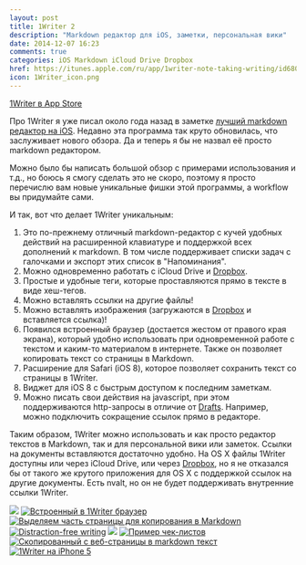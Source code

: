 ```yaml
---
layout: post
title: 1Writer 2
description: "Markdown редактор для iOS, заметки, персональная вики"
date: 2014-12-07 16:23
comments: true
categories: iOS Markdown iCloud Drive Dropbox
href: https://itunes.apple.com/ru/app/1writer-note-taking-writing/id680469088?mt=8&at=10lbPv
icon: 1Writer_icon.png
---
```


[1Writer в App Store](https://itunes.apple.com/ru/app/1writer-note-taking-writing/id680469088?mt=8&at=10lbPv)

Про 1Writer я уже писал около года назад в заметке [лучший markdown редактор на iOS](http://paul.elms.pro/blog/2013/10/20/1writer-markdown-ios/). Недавно эта программа так круто обновилась, что заслуживает нового обзора. Да и теперь я бы не назвал её просто markdown редактором.

Можно было бы написать большой обзор с примерами использования и т.д., но боюсь я смогу сделать это не скоро, поэтому я просто перечислю вам новые уникальные фишки этой программы, а workflow вы придумайте сами.

И так, вот что делает 1Writer уникальным:

1. Это по-прежнему отличный markdown-редактор с кучей удобных действий на расширенной клавиатуре и поддержкой всех дополнений к markdown. В том числе поддерживает списки задач с галочками и экспорт этих список в "Напоминания".
2. Можно одновременно работать с iCloud Drive и [Dropbox](https://db.tt/RBkbth7p).
3. Простые и удобные теги, которые проставляются прямо в тексте в виде хеш-тегов.
4. Можно вставлять ссылки на другие файлы!
5. Можно вставлять изображения (загружаются в [Dropbox](https://db.tt/RBkbth7p) и вставляется ссылка)!
6. Появился встроенный браузер (достается жестом от правого края экрана), который удобно использовать при одновременной работе с текстом и каким-то материалом в интернете. Также он позволяет копировать текст со страницы в Markdown.
7. Расширение для Safari (iOS 8), которое позволяет сохранить текст со страницы в 1Writer.
8. Виджет для iOS 8 с быстрым доступом к последним заметкам.
9. Можно писать свои действия на javascript, при этом поддерживаются http-запросы в отличие от [Drafts](https://itunes.apple.com/ru/app/drafts-4-quickly-capture-notes/id905337691?mt=8&at=10lbPv). Например, можно подключить сокращение ссылок прямо в редакторе.

Таким образом, 1Writer можно использовать и как просто редактор текстов в Markdown, так и для персональной вики или заметок. Ссылки на документы вставляются достаточно удобно. На OS X файлы 1Writer доступны или через iCloud Drive, или через [Dropbox](https://db.tt/RBkbth7p), но я не отказался бы от такого же крутого приложения для OS X с поддержкой ссылок на другие документы. Есть nvalt, но он не будет поддерживать внутренние ссылки 1Writer.

<a class="screenshot" href="http://monosnap.com/image/Pqinsqt3KIzbVjQO0QmZYoW1Kc2hEJ.png" rel="screenshot"><img src="http://monosnap.com/image/Pqinsqt3KIzbVjQO0QmZYoW1Kc2hEJ.png" /></a>
<a class="screenshot" href="http://monosnap.com/image/Vc3SxBMcVTBq374NtoPnz4hIE8wxV4.png" rel="screenshot" title="Встроенный в 1Writer браузер"><img src="http://monosnap.com/image/Vc3SxBMcVTBq374NtoPnz4hIE8wxV4.png" alt="Встроенный в 1Writer браузер" /></a>
<a class="screenshot" href="http://monosnap.com/image/JwLs4TYUcQF9FGbyzF8NRASkMV4owL.png" rel="screenshot" title="Выделяем часть страницы для копирования в Markdown"><img src="http://monosnap.com/image/JwLs4TYUcQF9FGbyzF8NRASkMV4owL.png" alt="Выделяем часть страницы для копирования в Markdown" /></a>
<a class="screenshot" href="http://monosnap.com/image/DWvZpvdnDANAH188bJffKYinKd64zo.png" rel="screenshot" title="Distraction-free writing"><img src="http://monosnap.com/image/DWvZpvdnDANAH188bJffKYinKd64zo.png" alt="Distraction-free writing" /></a>
<a class="screenshot" href="http://monosnap.com/image/BIJJEVzCO9AAAEdgtnYxIkHqxEzCJY.png" rel="screenshot"><img src="http://monosnap.com/image/BIJJEVzCO9AAAEdgtnYxIkHqxEzCJY.png" /></a>
<a class="screenshot" href="http://monosnap.com/image/ighLZYGMvqPUBtzXqYAD1hfq2N7onL.png" rel="screenshot" title="Пример чек-листов"><img src="http://monosnap.com/image/ighLZYGMvqPUBtzXqYAD1hfq2N7onL.png" alt="Пример чек-листов" /></a>
<a class="screenshot" href="http://monosnap.com/image/FPIy0KLEFBSjhB48YmSNnA0vO5LNR0.png" rel="screenshot" title="Скопированный с веб-страницы в markdown текст"><img src="http://monosnap.com/image/FPIy0KLEFBSjhB48YmSNnA0vO5LNR0.png" alt="Скопированный с веб-страницы в markdown текст" /></a>
<a class="screenshot" href="http://monosnap.com/image/aRjqjTFvrRx1EwJAGFVVXlmcstG52q.png" rel="screenshot" title="1Writer на iPhone 5"><img src="http://monosnap.com/image/aRjqjTFvrRx1EwJAGFVVXlmcstG52q.png" alt="1Writer на iPhone 5" /></a>